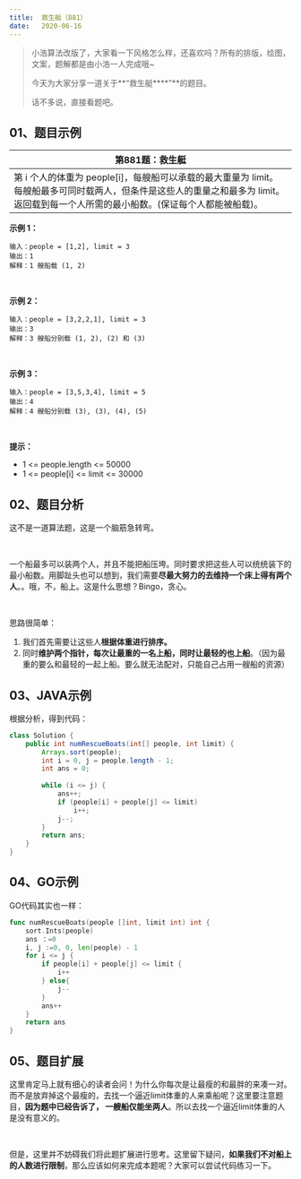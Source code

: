 ```yaml
---
title:	救生艇（881）
date:	2020-06-16
---
```


>小浩算法改版了，大家看一下风格怎么样，还喜欢吗？所有的排版，绘图，文案，题解都是由小浩一人完成哦~ 
>
>今天为大家分享一道关于**“救生艇****”**的题目。
>
>话不多说，直接看题吧。

## 01、题目示例

| 第881题：救生艇                                              |
| ------------------------------------------------------------ |
| 第 i 个人的体重为 people[i]，每艘船可以承载的最大重量为 limit。每艘船最多可同时载两人，但条件是这些人的重量之和最多为 limit。返回载到每一个人所需的最小船数。(保证每个人都能被船载)。 |

**示例 1：**

```
输入：people = [1,2], limit = 3
输出：1
解释：1 艘船载 (1, 2)
```

<br/>

**示例 2：**

```
输入：people = [3,2,2,1], limit = 3
输出：3
解释：3 艘船分别载 (1, 2), (2) 和 (3)
```

<br/>

**示例 3：**

```
输入：people = [3,5,3,4], limit = 5
输出：4
解释：4 艘船分别载 (3), (3), (4), (5)
```

<br/>

**提示：**

- 1 <= people.length <= 50000
- 1 <= people[i] <= limit <= 30000

## 02、题目分析

这不是一道算法题，这是一个脑筋急转弯。

<br/>

一个船最多可以装两个人，并且不能把船压垮。同时要求把这些人可以统统装下的最小船数。用脚趾头也可以想到，我们需要**尽最大努力的去维持一个床上得有两个人**。。哦，不，船上。这是什么思想？Bingo，贪心。

<br/>

思路很简单：

1. 我们首先需要让这些人**根据体重进行排序。**
2. 同时**维护两个指针，每次让最重的一名上船，同时让最轻的也上船**。（因为最重的要么和最轻的一起上船。要么就无法配对，只能自己占用一艘船的资源）

## 03、JAVA示例

根据分析，得到代码：

```java
class Solution {
    public int numRescueBoats(int[] people, int limit) {
        Arrays.sort(people);
        int i = 0, j = people.length - 1;
        int ans = 0;
 
        while (i <= j) {
            ans++;
            if (people[i] + people[j] <= limit)
                i++;
            j--;
        }
        return ans;
    }
}
```

## 04、GO示例

GO代码其实也一样：

```go
func numRescueBoats(people []int, limit int) int {
    sort.Ints(people)
    ans ：=0
    i, j :=0, 0, len(people) - 1
    for i <= j {
        if people[i] + people[j] <= limit {
            i++
        } else{
            j--
        }
        ans++
    }
    return ans
}
```

## 05、题目扩展

这里肯定马上就有细心的读者会问！为什么你每次是让最瘦的和最胖的来凑一对。而不是放弃掉这个最瘦的，去找一个逼近limit体重的人来乘船呢？这里要注意题目，**因为题中已经告诉了， 一艘船仅能坐两人**。所以去找一个逼近limit体重的人是没有意义的。

<br/>

但是，这里并不妨碍我们将此题扩展进行思考。这里留下疑问，**如果我们不对船上的人数进行限制**，那么应该如何来完成本题呢？大家可以尝试代码练习一下。
